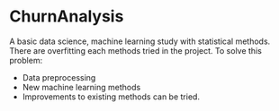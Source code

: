 # ChurnAnalysis
A basic data science, machine learning study with statistical methods.
There are overfitting each methods tried in the project.
To solve this problem:
  - Data preprocessing
  - New machine learning methods
  - Improvements to existing methods
can be tried.
